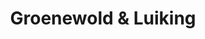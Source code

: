 ---
title: "Groenewold & Luiking"
url: /westoverledingen/groenewold-und-luiking/
shop: Garten-Center
---